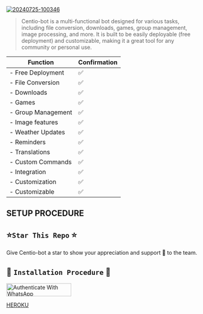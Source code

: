 <a href="https://ibb.co/wMm7mLJ"><img src="https://i.ibb.co/4Pr2rfs/20240725-100346.jpg" alt="20240725-100346" border="0"></a>



 > Centio-bot is a multi-functional bot designed for various tasks, including file conversion, downloads, games, group management, image processing, and more. It is built to be easily deployable (free deployment) and customizable, making it a great tool for any community or personal use.




| Function   | Confirmation |
------------------|--------------
|- Free Deployment|✅️|
|- File Conversion|✅️|
|-      Downloads |✅️|
|-           Games|✅️|
|-   Group Management|✅️|
|-   Image features|✅️|
|-   Weather Updates|✅️|
|-   Reminders|✅️|
|-   Translations|✅️|
|-   Custom Commands|✅️|
|-   Integration|✅️|
|-   Customization|✅️|
|-   Customizable | ✅️|

## SETUP PROCEDURE 



 ## ⭐️`Star This Repo` ⭐️

Give Centio-bot a star to show your appreciation and support 🌟 to the team.




## 🎯 `Installation Procedure` 🎯



  <a href="https://github.com/DigitalCen/Centio-bot/fork" target="_blank">
  <img src="https://img.shields.io/badge/FORK Centio-bot-black?style=for-the-badge&logo=render" alt="Authenticate With WhatsApp" width="170" height="34">
</a>

[HEROKU](https://dashboard.heroku.com/new?template=https://github.com/DigitalCen/Centio-Bot)